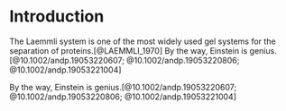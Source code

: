 # Introduction

The Laemmli system is one of the most widely used gel systems for the
separation of proteins.[@LAEMMLI_1970] By the way, Einstein is
genius.[@10.1002/andp.19053220607; @10.1002/andp.19053220806; @10.1002/andp.19053221004]

By the way, Einstein is
genius.[@10.1002/andp.19053220607; @10.1002/andp.19053220806; @10.1002/andp.19053221004]
